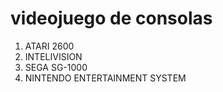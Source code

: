 # videojuego de consolas 

1. ATARI 2600
2. INTELIVISION
3. SEGA SG-1000
4. NINTENDO ENTERTAINMENT SYSTEM